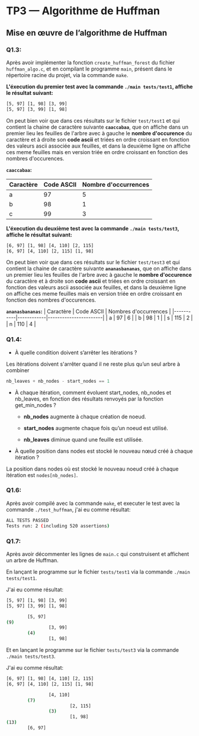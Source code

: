 # TP3 — Algorithme de Huffman

## Mise en œuvre de l’algorithme de Huffman

### Q1.3:

Après avoir implémenter la fonction `create_huffman_forest` du fichier `huffman_algo.c`, et en compilant le programme `main`, présent dans le répertoire racine du projet, via la commande `make`.

**L'éxecution du premier test avec la commande `./main tests/test1`, affiche le résultat suivant:**

```bash
[5, 97] [1, 98] [3, 99] 
[5, 97] [3, 99] [1, 98]
```
On peut bien voir que dans ces résultats sur le fichier `test/test1` et qui contient la chaine de caractère suivante **`caaccabaa`**, que on affiche dans un premier lieu les feuilles de l'arbre avec à gauche le **nombre d'occurence** du caractère et à droite son **code ascii** et triées en ordre croissant en fonction des valeurs ascii associée aux feuilles, et dans la deuxième ligne on affiche ces meme feuilles mais en version triée en ordre croissant en fonction des nombres d'occurences.

**`caaccabaa`:**

| Caractère | Code ASCII | Nombre d'occurrences |
|-----------|------------|----------------------|
| a         | 97         | 5                    |
| b         | 98         | 1                    |
| c         | 99         | 3                    |


**L'éxecution du deuxième test avec la commande `./main tests/test3`, affiche le résultat suivant:**

```bash
[6, 97] [1, 98] [4, 110] [2, 115] 
[6, 97] [4, 110] [2, 115] [1, 98] 
```
On peut bien voir que dans ces résultats sur le fichier `test/test3` et qui contient la chaine de caractère suivante **`ananasbananas`**, que on affiche dans un premier lieu les feuilles de l'arbre avec à gauche le **nombre d'occurence** du caractère et à droite son **code ascii** et triées en ordre croissant en fonction des valeurs ascii associée aux feuilles, et dans la deuxième ligne on affiche ces meme feuilles mais en version triée en ordre croissant en fonction des nombres d'occurences.

**`ananasbananas`:**
| Caractère | Code ASCII | Nombres d'occurrences |
|-----------|------------|-----------------------|
| a         | 97         | 6                     |
| b         | 98         | 1                     |
| s         | 115        | 2                     |
| n         | 110        | 4                     |

### Q1.4:

- À quelle condition doivent s’arrêter les itérations ?

Les itérations doivent s'arrêter quand il ne reste plus qu’un seul arbre à combiner 

```C
nb_leaves + nb_nodes - start_nodes == 1
```

- À chaque itération, comment évoluent start_nodes, nb_nodes et nb_leaves, en fonction des résultats renvoyés par la fonction get_min_nodes ?

    - **nb_nodes** augmente à chaque création de noeud.

    - **start_nodes** augmente chaque fois qu’un noeud est utilisé.

    - **nb_leaves** diminue quand une feuille est utilisée.

- À quelle position dans nodes est stocké le nouveau nœud créé à chaque itération ?

La position dans nodes où est stocké le nouveau noeud créé à chaque itération est `nodes[nb_nodes]`.

### Q1.6:

Après avoir compilé avec la commande `make`, et executer le test avec la commande `./test_huffman`, j'ai eu comme résultat:

```bash
ALL TESTS PASSED
Tests run: 2 (including 520 assertions)
```
### Q1.7:

Après avoir décommenter les lignes de `main.c` qui construisent et affichent un arbre de Huffman. 

En lançant le programme sur le fichier `tests/test1` via la commande `./main tests/test1`.

J'ai eu comme résultat:

```bash
[5, 97] [1, 98] [3, 99] 
[5, 97] [3, 99] [1, 98] 

        [5, 97]
(9)
                [3, 99]
        (4)
                [1, 98]
```

Et en lançant le programme sur le fichier `tests/test3` via la commande `./main tests/test3`.

J'ai eu comme résultat:

```bash
[6, 97] [1, 98] [4, 110] [2, 115] 
[6, 97] [4, 110] [2, 115] [1, 98] 

                [4, 110]
        (7)
                        [2, 115]
                (3)
                        [1, 98]
(13)
        [6, 97]
```
